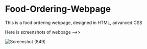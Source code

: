 # Food-Ordering-Webpage
This is a food ordering webpage, designed in HTML, advanced CSS

Here is screenshots of webpage -->>

![Screenshot (849)](https://user-images.githubusercontent.com/67193739/126266052-f9acc9b0-5309-45dd-be4d-5cee7e45c929.png)

